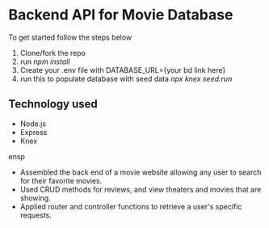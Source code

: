 # Backend API for Movie Database

To get started follow the steps below

1. Clone/fork the repo
1. run *npm install*
1. Create your .env file with DATABASE_URL={your bd link here}
1. run this to populate database with seed data *npx knex seed:run*

## Technology used

- Node.js
- Express
- Knex

ensp

- Assembled the back end of a movie website allowing any user to search for their favorite movies.
- Used CRUD methods for reviews, and view theaters and movies that are showing. 
- Applied router and controller functions to retrieve a user's specific requests.
